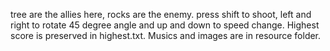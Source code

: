 tree are the allies here, rocks are the enemy. 
press shift to shoot, left and right to rotate 45 degree angle and up and down to speed change. 
Highest score is preserved in highest.txt. Musics and images are in resource folder. 
